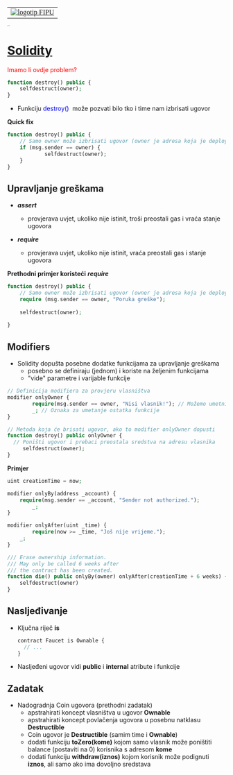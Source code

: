 <table style="caret-color: #000000; font-family: Georgia;" border="0" cellspacing="0" cellpadding="0" >
            <tbody>
              <tr>
                <td valign="center">
                  <a id="logo_a" href="https://fipu.unipu.hr"><img id="logo_img"  src="https://www.unipu.hr/_download/repository/FIPU_horiz_kolor_HR.png" alt="logotip FIPU" title="Fakultet informatike u Puli"></a> 								 </td>
              </tr>
  </tbody>
</table>



<img src="https://solidity.readthedocs.io/en/v0.5.14/_images/logo.svg" alt="solidity" style="zoom:10%;"/>

# [Solidity](https://solidity.readthedocs.io/en/v0.5.14/)

<span style="color:red">Imamo li ovdje problem?</span>  

```php
function destroy() public {
  	selfdestruct(owner);
}
```

- Funkciju <span style="color:blue">destroy()</span>  može pozvati bilo tko i time nam izbrisati ugovor

**Quick fix**

```php
function destroy() public {
  	// Samo owner može izbrisati ugovor (owner je adresa koja je deployala ugovor)
  	if (msg.sender == owner) {
  			selfdestruct(owner);
    }
}
```





## Upravljanje greškama

- ***assert*** 

  - provjerava uvjet, ukoliko nije istinit, troši preostali gas i vraća stanje ugovora

- ***require***
  - provjerava uvjet, ukoliko nije istinit, vraća preostali gas i stanje ugovora

**Prethodni primjer koristeći** ***require***

```php
function destroy() public {
  	// Samo owner može izbrisati ugovor (owner je adresa koja je deployala ugovor)
  	require (msg.sender == owner, "Poruka greške");
      
    selfdestruct(owner);
    
}
```





## Modifiers

- Solidity dopušta posebne dodatke funkcijama za upravljanje greškama
  - posebno se definiraju (jednom) i koriste na željenim funkcijama
  - "vide" parametre i varijable funkcije

```php
// Definicija modifiera za provjeru vlasništva
modifier onlyOwner {
		require(msg.sender == owner, "Nisi vlasnik!"); // Možemo umetniti i poruku greške
		_; // Oznaka za umetanje ostatka funkcije 
}

// Metoda koja će brisati ugovor, ako to modifier onlyOwner dopusti
function destroy() public onlyOwner {
  // Poništi ugovor i prebaci preostala sredstva na adresu vlasnika
 	 selfdestruct(owner);
}
```



**Primjer**

```php
uint creationTime = now;

modifier onlyBy(address _account) {
    require(msg.sender == _account, "Sender not authorized.");
		_; 
}

modifier onlyAfter(uint _time) {
		require(now >= _time, "Još nije vrijeme."); 
  	_;
}

/// Erase ownership information.
/// May only be called 6 weeks after
/// the contract has been created.
function die() public onlyBy(owner) onlyAfter(creationTime + 6 weeks) {
    selfdestruct(owner)
}
```





## Nasljeđivanje

- Ključna riječ **is**

  ```php
  contract Faucet is Ownable {
   	// ...
  }
  ```

- Nasljeđeni ugovor vidi **public** i **internal** atribute i funkcije



## Zadatak

- Nadogradnja Coin ugovora (prethodni zadatak)
  - apstrahirati koncept vlasništva u ugovor **Ownable**
  - apstrahirati koncept povlačenja ugovora u posebnu natklasu **Destructible**
  - Coin ugovor je **Destructible** (samim time i **Ownable**)
  - dodati funkciju **toZero(kome)** kojom samo vlasnik može poništiti balance (postaviti na 0) korisnika s adresom **kome** 
  - dodati funkciju **withdraw(iznos)** kojom korisnik može podignuti **iznos**, ali samo ako ima dovoljno sredstava